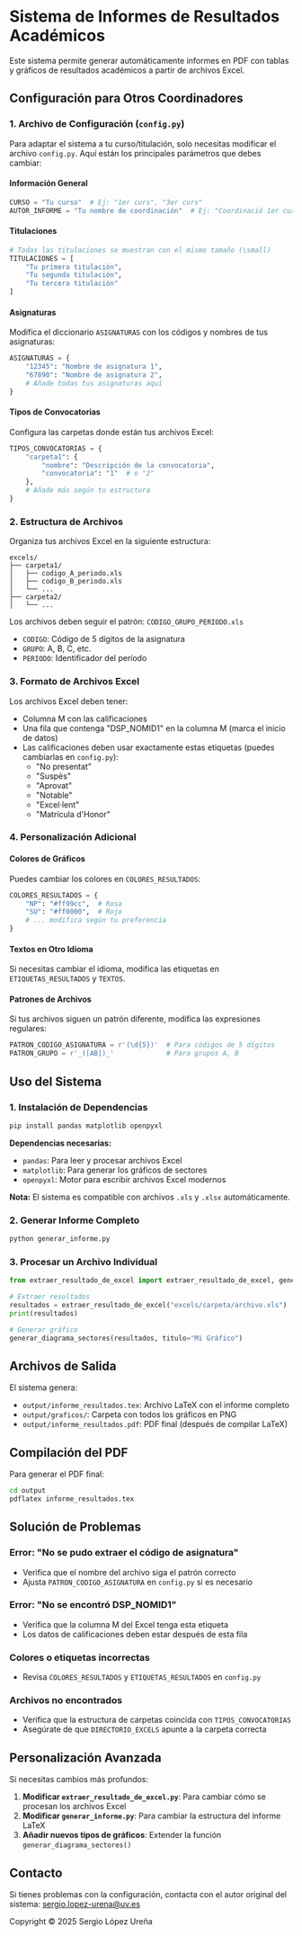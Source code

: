 # Sistema de Informes de Resultados Académicos

Este sistema permite generar automáticamente informes en PDF con tablas y gráficos de resultados académicos a partir de archivos Excel.

## Configuración para Otros Coordinadores

### 1. Archivo de Configuración (`config.py`)

Para adaptar el sistema a tu curso/titulación, solo necesitas modificar el archivo `config.py`. Aquí están los principales parámetros que debes cambiar:

#### Información General
```python
CURSO = "Tu curso"  # Ej: "1er curs", "3er curs"
AUTOR_INFORME = "Tu nombre de coordinación"  # Ej: "Coordinació 1er curs"
```

#### Titulaciones
```python
# Todas las titulaciones se muestran con el mismo tamaño (\small)
TITULACIONES = [
    "Tu primera titulación",
    "Tu segunda titulación",
    "Tu tercera titulación"
]
```

#### Asignaturas
Modifica el diccionario `ASIGNATURAS` con los códigos y nombres de tus asignaturas:
```python
ASIGNATURAS = {
    "12345": "Nombre de asignatura 1",
    "67890": "Nombre de asignatura 2",
    # Añade todas tus asignaturas aquí
}
```

#### Tipos de Convocatorias
Configura las carpetas donde están tus archivos Excel:
```python
TIPOS_CONVOCATORIAS = {
    "carpeta1": {
        "nombre": "Descripción de la convocatoria",
        "convocatoria": "1"  # o "2"
    },
    # Añade más según tu estructura
}
```

### 2. Estructura de Archivos

Organiza tus archivos Excel en la siguiente estructura:
```
excels/
├── carpeta1/
│   ├── codigo_A_periodo.xls
│   ├── codigo_B_periodo.xls
│   └── ...
├── carpeta2/
│   └── ...
```

Los archivos deben seguir el patrón: `CODIGO_GRUPO_PERIODO.xls`
- `CODIGO`: Código de 5 dígitos de la asignatura
- `GRUPO`: A, B, C, etc.
- `PERIODO`: Identificador del período

### 3. Formato de Archivos Excel

Los archivos Excel deben tener:
- Columna M con las calificaciones
- Una fila que contenga "DSP_NOMID1" en la columna M (marca el inicio de datos)
- Las calificaciones deben usar exactamente estas etiquetas (puedes cambiarlas en `config.py`):
  - "No presentat"
  - "Suspès"
  - "Aprovat"
  - "Notable"
  - "Excel·lent"
  - "Matrícula d'Honor"

### 4. Personalización Adicional

#### Colores de Gráficos
Puedes cambiar los colores en `COLORES_RESULTADOS`:
```python
COLORES_RESULTADOS = {
    "NP": "#ff99cc",  # Rosa
    "SU": "#ff0000",  # Rojo
    # ... modifica según tu preferencia
}
```

#### Textos en Otro Idioma
Si necesitas cambiar el idioma, modifica las etiquetas en `ETIQUETAS_RESULTADOS` y `TEXTOS`.

#### Patrones de Archivos
Si tus archivos siguen un patrón diferente, modifica las expresiones regulares:
```python
PATRON_CODIGO_ASIGNATURA = r'(\d{5})'  # Para códigos de 5 dígitos
PATRON_GRUPO = r'_([AB])_'             # Para grupos A, B
```

## Uso del Sistema

### 1. Instalación de Dependencias
```bash
pip install pandas matplotlib openpyxl
```

**Dependencias necesarias:**
- `pandas`: Para leer y procesar archivos Excel
- `matplotlib`: Para generar los gráficos de sectores
- `openpyxl`: Motor para escribir archivos Excel modernos

**Nota:** El sistema es compatible con archivos `.xls` y `.xlsx` automáticamente.

### 2. Generar Informe Completo
```bash
python generar_informe.py
```

### 3. Procesar un Archivo Individual
```python
from extraer_resultado_de_excel import extraer_resultado_de_excel, generar_diagrama_sectores

# Extraer resultados
resultados = extraer_resultado_de_excel("excels/carpeta/archivo.xls")
print(resultados)

# Generar gráfico
generar_diagrama_sectores(resultados, titulo="Mi Gráfico")
```

## Archivos de Salida

El sistema genera:
- `output/informe_resultados.tex`: Archivo LaTeX con el informe completo
- `output/graficos/`: Carpeta con todos los gráficos en PNG
- `output/informe_resultados.pdf`: PDF final (después de compilar LaTeX)

## Compilación del PDF

Para generar el PDF final:
```bash
cd output
pdflatex informe_resultados.tex
```

## Solución de Problemas

### Error: "No se pudo extraer el código de asignatura"
- Verifica que el nombre del archivo siga el patrón correcto
- Ajusta `PATRON_CODIGO_ASIGNATURA` en `config.py` si es necesario

### Error: "No se encontró DSP_NOMID1"
- Verifica que la columna M del Excel tenga esta etiqueta
- Los datos de calificaciones deben estar después de esta fila

### Colores o etiquetas incorrectas
- Revisa `COLORES_RESULTADOS` y `ETIQUETAS_RESULTADOS` en `config.py`

### Archivos no encontrados
- Verifica que la estructura de carpetas coincida con `TIPOS_CONVOCATORIAS`
- Asegúrate de que `DIRECTORIO_EXCELS` apunte a la carpeta correcta

## Personalización Avanzada

Si necesitas cambios más profundos:

1. **Modificar `extraer_resultado_de_excel.py`**: Para cambiar cómo se procesan los archivos Excel
2. **Modificar `generar_informe.py`**: Para cambiar la estructura del informe LaTeX
3. **Añadir nuevos tipos de gráficos**: Extender la función `generar_diagrama_sectores()`

## Contacto

Si tienes problemas con la configuración, contacta con el autor original del sistema:
sergio.lopez-urena@uv.es

Copyright © 2025 Sergio López Ureña